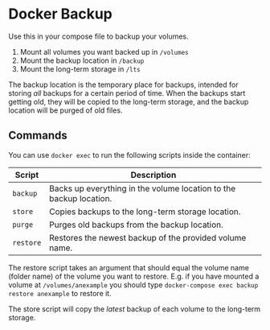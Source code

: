 # Docker Backup

Use this in your compose file to backup your volumes.

1. Mount all volumes you want backed up in `/volumes`
2. Mount the backup location in `/backup`
3. Mount the long-term storage in `/lts`

The backup location is the temporary place for backups, intended for
storing _all_ backups for a certain period of time. When the backups
start getting old, they will be copied to the long-term storage, and
the backup location will be purged of old files.

## Commands

You can use `docker exec` to run the following scripts inside the container:

Script | Description
--- | ---
`backup` | Backs up everything in the volume location to the backup location.
`store` | Copies backups to the long-term storage location.
`purge` | Purges old backups from the backup location.
`restore` | Restores the newest backup of the provided volume name.

The restore script takes an argument that should equal the volume name (folder name) of the volume you want to restore. E.g. if you have mounted a volume at `/volumes/anexample` you should type `docker-compose exec backup restore anexample` to restore it.

The store script will copy the *latest* backup of each volume to the long-term storage.
